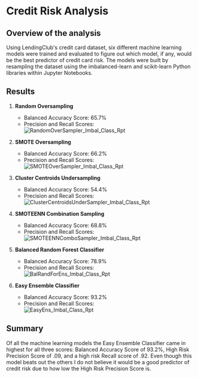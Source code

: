 # Credit Risk Analysis

## Overview of the analysis

Using LendingClub's credit card dataset, six different machine learning models were trained and evaluated to figure out which model, if any, would be the best predictor of credit card risk. The models were built by resampling the dataset using the imbalanced-learn and scikit-learn Python libraries within Jupyter Notebooks.

## Results


1. **Random Oversampling**
   - Balanced Accuracy Score: 65.7%
   - Precision and Recall Scores: <br />
![RandomOverSampler_Imbal_Class_Rpt](https://user-images.githubusercontent.com/90863226/150655146-4753c63b-157f-40c9-8cf4-f5f313a8f51c.png)


2. **SMOTE Oversampling**
   - Balanced Accuracy Score: 66.2%
   - Precision and Recall Scores: <br />
![SMOTEOverSampler_Imbal_Class_Rpt](https://user-images.githubusercontent.com/90863226/150655150-9ed4d245-a6e8-499b-9641-b0542c12a7cd.png)


3. **Cluster Centroids Undersampling**
   - Balanced Accuracy Score: 54.4%
   - Precision and Recall Scores: <br />
![ClusterCentroidsUnderSampler_Imbal_Class_Rpt](https://user-images.githubusercontent.com/90863226/150655160-314b66dc-d36f-4a42-a046-be5122276fea.png)


4. **SMOTEENN Combination Sampling**
   - Balanced Accuracy Score: 68.8%
   - Precision and Recall Scores: <br />
![SMOTEENNComboSampler_Imbal_Class_Rpt](https://user-images.githubusercontent.com/90863226/150655165-f44d7bba-27b3-49da-834e-1ec1171a4fbf.png)


5. **Balanced Random Forest Classifier**
   - Balanced Accuracy Score: 78.9%
   - Precision and Recall Scores: <br />
![BalRandForEns_Imbal_Class_Rpt](https://user-images.githubusercontent.com/90863226/150655173-5fc1d3e4-f159-4b8f-9d1d-ade2c2d5c34f.png)


6. **Easy Ensemble Classifier**
   - Balanced Accuracy Score: 93.2%
   - Precision and Recall Scores: <br />
![EasyEns_Imbal_Class_Rpt](https://user-images.githubusercontent.com/90863226/150655176-6db7a5e7-0863-4c84-9c43-7ca45414dee8.png)



##  Summary

Of all the machine learning models the Easy Ensemble Classifier came in highest for all three scores: Balanced Accuracy Score of 93.2%, High Risk Precision Score of .09, and a high risk Recall score of .92. Even though this model beats out the others I do not believe it would be a good predictor of credit risk due to how low the High Risk Precision Score is.